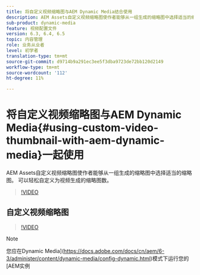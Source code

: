 ```yaml
---
title: 将自定义视频缩略图与AEM Dynamic Media结合使用
description: AEM Assets自定义视频缩略图使作者能够从一组生成的缩略图中选择适当的缩略图。 可以轻松自定义为视频生成的缩略图数。
sub-product: dynamic-media
feature: 视频配置文件
version: 6.3, 6.4, 6.5
topic: 内容管理
role: 业务从业者
level: 初学者
translation-type: tm+mt
source-git-commit: d9714b9a291ec3ee5f3dba9723de72bb120d2149
workflow-type: tm+mt
source-wordcount: '112'
ht-degree: 11%

---
```



# 将自定义视频缩略图与AEM Dynamic Media{#using-custom-video-thumbnail-with-aem-dynamic-media}一起使用

AEM Assets自定义视频缩略图使作者能够从一组生成的缩略图中选择适当的缩略图。 可以轻松自定义为视频生成的缩略图数。

>[!VIDEO](https://video.tv.adobe.com/v/16467/?quality=9&learn=on)

## 自定义视频缩略图

>[!VIDEO](https://video.tv.adobe.com/v/18867/)

>[!NOTE]
>
>您应在Dynamic Media](https://docs.adobe.com/docs/cn/aem/6-3/administer/content/dynamic-media/config-dynamic.html)模式下运行您的[AEM实例
